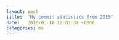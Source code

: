 ```yaml
---
layout: post
title:  "My commit statistics from 2015"
date:   2016-01-18 12:01:08 +0000
categories: me
---
```


<link rel="stylesheet" href="{{ "/assets/commitstats/main.css" | relative_url }}">

<script src="https://cdnjs.cloudflare.com/ajax/libs/d3/3.5.12/d3.js"></script>
<script src="{{ "/assets/commitstats/main.js" | relative_url }}"></script>